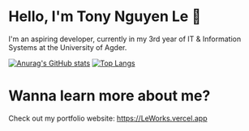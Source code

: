 # Hello, I'm Tony Nguyen Le 👋
I'm an aspiring developer, currently in my 3rd year of IT & Information Systems at the University of Agder.

[![Anurag's GitHub stats](https://github-readme-stats.vercel.app/api?username=TonyLe02)](https://github.com/TonyLe02/github-readme-stats) [![Top Langs](https://github-readme-stats.vercel.app/api/top-langs/?TonyLe02=anuraghazra)](https://github.com/TonyLe02/github-readme-stats)

# Wanna learn more about me?
Check out my portfolio website: https://LeWorks.vercel.app
